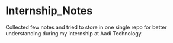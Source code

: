 # Internship_Notes
Collected few notes and tried to store in one single repo for better understanding during my internship at Aadi Technology.

